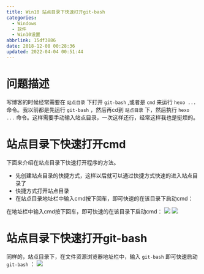 ```yaml
---
title: Win10 站点目录下快速打开git-bash
categories: 
  - Windows
  - 软件
  - Win10设置
abbrlink: 15df3886
date: 2018-12-08 00:28:36
updated: 2022-04-04 00:51:44
---
```

# 问题描述
写博客的时候经常需要在 `站点目录` 下打开 `git-bash` ,或者是 `cmd` 来运行 `hexo ...` 命令。我以前都是先运行 `git-bash` ，然后再cd到 `站点目录` 下，然后执行 `hexo ...` 命令。这样需要手动输入站点目录，一次这样还行，经常这样我也是挺烦的。
# 站点目录下快速打开cmd
下面来介绍在站点目录下快速打开程序的方法。
- 先创建站点目录的快捷方式，这样以后就可以通过快捷方式快速的进入站点目录了
- 快捷方式打开站点目录
- 在站点目录地址栏中输入cmd按下回车，即可快速的在该目录下启动cmd：

在地址栏中输入cmd按下回车，即可快速的在该目录下启动cmd：
![](https://image-1257720033.cos.ap-shanghai.myqcloud.com/blog/Others/windows/openSofewareInDir/openOnExploer.png)
![](https://image-1257720033.cos.ap-shanghai.myqcloud.com/blog/Others/windows/openSofewareInDir/cmd.png)
# 站点目录下快速打开git-bash
同样的，站点目录下，在文件资源浏览器地址栏中，输入 `git-bash` 即可快速启动 `git-bash` ：
![](https://image-1257720033.cos.ap-shanghai.myqcloud.com/blog/Others/windows/openSofewareInDir/git-bash.png)
